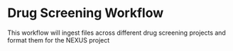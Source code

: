 # Drug Screening Workflow
This workflow will ingest files across different drug screening projects and format them for the NEXUS project
